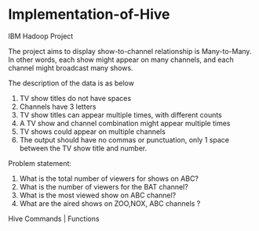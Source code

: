 # Implementation-of-Hive
IBM Hadoop Project

The project aims to display show-to-channel relationship is Many-to-Many. In other words, each show might appear on many channels, and each channel might broadcast many shows.

The description of the data is as below
1. TV show titles do not have spaces
2. Channels have 3 letters
3. TV show titles can appear multiple times, with different counts
4. A TV show and channel combination might appear multiple times
5. TV shows could appear on multiple channels
6. The output should have no commas or punctuation, only 1 space between the TV show title and number.

Problem statement:
1. What is the total number of viewers for shows on ABC?
2. What is the number of viewers for the BAT channel?
3. What is the most viewed show on ABC channel?
4. What are the aired shows on ZOO,NOX, ABC channels ?



 Hive Commands |  Functions 
 

